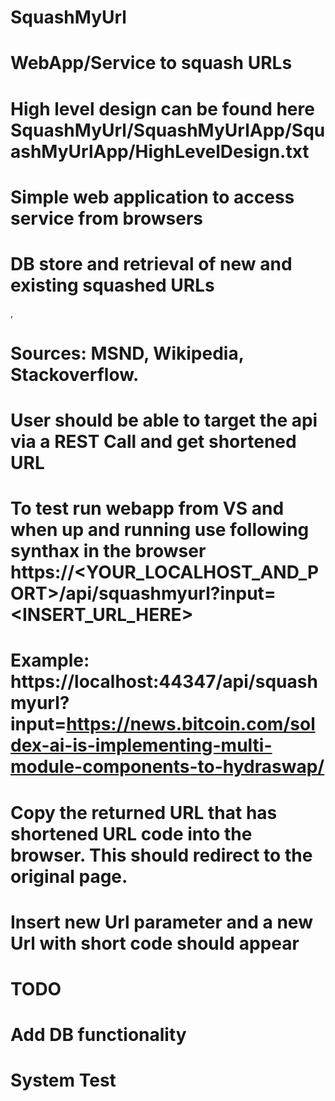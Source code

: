 ﻿# SquashMyUrl
 # WebApp/Service to squash URLs
 # High level design can be found here SquashMyUrl/SquashMyUrlApp/SquashMyUrlApp/HighLevelDesign.txt
 # Simple web application to access service from browsers
 # DB store and retrieval of new and existing squashed URLs
 , 
 # Sources: MSND, Wikipedia, Stackoverflow.
 
 # User should be able to target the api via a REST Call and get shortened URL
 # To test run webapp from VS and when up and running use following synthax in the browser https://<YOUR_LOCALHOST_AND_PORT>/api/squashmyurl?input=<INSERT_URL_HERE>
 # Example: https://localhost:44347/api/squashmyurl?input=https://news.bitcoin.com/soldex-ai-is-implementing-multi-module-components-to-hydraswap/
 # Copy the returned URL that has shortened URL code into the browser. This should redirect to the original page. 
 # Insert new Url parameter and a new Url with short code should appear
 
 # TODO
 # Add DB functionality
 # System Test

 

 
 
